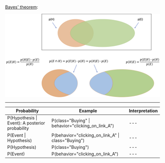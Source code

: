 
<a href="https://en.wikipedia.org/wiki/Bayes%27_theorem">Bayes' theorem<a/>:
  
<p align="center"><img src="./images/Bayes_theorem.png" width="700px"></p>

<hr>

Probability | Example | Interpretation
--- | --- | ---
P(Hypothesis \| Event): A posterior probability | P(class="Buying" \| behavior="clicking_on_link_A") | ---
P(Event \| Hypothesis) | P(behavior="clicking_on_link_A" \| class="Buying") | ---
P(Hypothesis) | P(class="Buying") | ---
P(Event) | P(behavior="clicking_on_link_A") | ---
```
